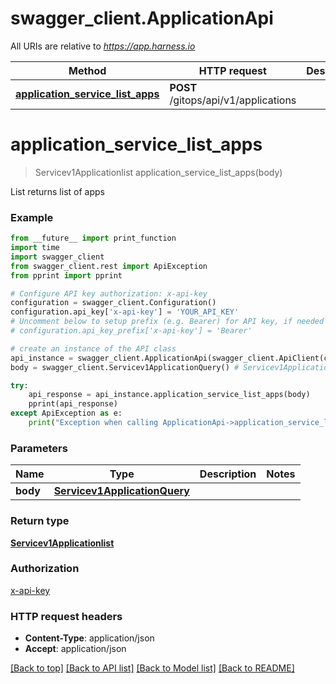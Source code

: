 # swagger_client.ApplicationApi

All URIs are relative to *https://app.harness.io*

Method | HTTP request | Description
------------- | ------------- | -------------
[**application_service_list_apps**](ApplicationApi.md#application_service_list_apps) | **POST** /gitops/api/v1/applications | 

# **application_service_list_apps**
> Servicev1Applicationlist application_service_list_apps(body)



List returns list of apps

### Example
```python
from __future__ import print_function
import time
import swagger_client
from swagger_client.rest import ApiException
from pprint import pprint

# Configure API key authorization: x-api-key
configuration = swagger_client.Configuration()
configuration.api_key['x-api-key'] = 'YOUR_API_KEY'
# Uncomment below to setup prefix (e.g. Bearer) for API key, if needed
# configuration.api_key_prefix['x-api-key'] = 'Bearer'

# create an instance of the API class
api_instance = swagger_client.ApplicationApi(swagger_client.ApiClient(configuration))
body = swagger_client.Servicev1ApplicationQuery() # Servicev1ApplicationQuery | 

try:
    api_response = api_instance.application_service_list_apps(body)
    pprint(api_response)
except ApiException as e:
    print("Exception when calling ApplicationApi->application_service_list_apps: %s\n" % e)
```

### Parameters

Name | Type | Description  | Notes
------------- | ------------- | ------------- | -------------
 **body** | [**Servicev1ApplicationQuery**](Servicev1ApplicationQuery.md)|  | 

### Return type

[**Servicev1Applicationlist**](Servicev1Applicationlist.md)

### Authorization

[x-api-key](../README.md#x-api-key)

### HTTP request headers

 - **Content-Type**: application/json
 - **Accept**: application/json

[[Back to top]](#) [[Back to API list]](../README.md#documentation-for-api-endpoints) [[Back to Model list]](../README.md#documentation-for-models) [[Back to README]](../README.md)

